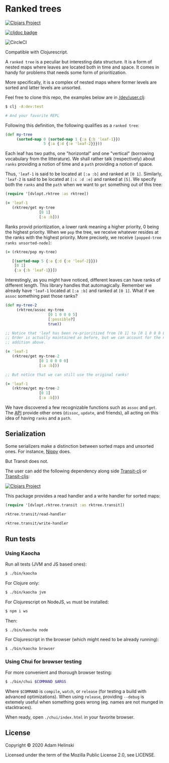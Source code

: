 # Ranked trees

[![Clojars
Project](https://img.shields.io/clojars/v/dvlopt/rktree.svg)](https://clojars.org/dvlopt/rktree)

[![cljdoc badge](https://cljdoc.org/badge/dvlopt/rktree)](https://cljdoc.org/d/dvlopt/rktree)

![CircleCI](https://circleci.com/gh/helins/rktree.cljc.svg?style=shield)

Compatible with Clojurescript.


A `ranked tree` is a peculiar but interesting data structure. It is a form of
nested maps where leaves are located both in time and space. It comes in handy
for problems that needs some form of prioritization.

More specifically, it is a complex of nested maps where former levels are sorted
and latter levels are unsorted.

Feel free to clone this repo, the examples below are in
[/dev/user.clj](dev/user.clj):

```sh
$ clj -A:dev:test

# And your favorite REPL
```

Following this definition, the following qualifies as a `ranked tree`:

```clojure
(def my-tree
     (sorted-map 0 (sorted-map 1 {:a {:b 'leaf-1}})
                 5 {:a {:d {:e 'leaf-2}}}))
```

Each leaf has two paths, one "horizontal" and one "vertical" (borrowing
vocabulary from the litterature). We shall rather talk (respectively) about
`ranks` providing a notion of time and a `path` providing a notion of space.

Thus, `'leaf-1` is said to be located at `[:a :b]` and ranked at `[0 1]`.
Similarly, `'leaf-2` is said to be located at `[:c :d :e]` and ranked at `[5]`.
We specify both the `ranks` and the `path` when we want to `get` something out
of this tree:

```clojure
(require '[dvlopt.rktree :as rktree])

(= 'leaf-1
   (rktree/get my-tree
               [0 1]
               [:a :b]))
```

Ranks provid prioritization, a lower rank meaning a higher priority, 0 being the
highest priority. When we `pop` the tree, we receive whatever resides at the
ranks with the highest priority. More precisely, we receive `[popped-tree ranks
unsorted-node]`:

```clojure
(= (rktree/pop my-tree)

   [(sorted-map 5 {:a {:d {:e 'leaf-2}}})
    [0 1]
    {:a {:b 'leaf-1}}])
```

Interestingly, as you might have noticed, different leaves can have ranks of
different length. This library handles that automagically. Remember we already
have `'leaf-1` located at `[:a :b]` and ranked at `[0 1]`. What if we `assoc`
something past those ranks?

```Clojure
(def my-tree-2
     (rktree/assoc my-tree
                   [0 1 0 0 0 5]
                   [:possible?]
                   true))

;; Notice that 'leaf has been re-prioritized from [0 1] to [0 1 0 0 0 0].
;; Order is actually maintained as before, but we can account for the new
;; addition above.

(= 'leaf-1
   (rktree/get my-tree-2
               [0 1 0 0 0 0]
               [:a :b]))

;; But notice that we can still use the original ranks!

(= 'leaf-1
   (rktree/get my-tree-2
               [0 1]
               [:a :b]))
```

We have discovered a few recognizable functions such as `assoc` and `get`. The
[API](https://cljdoc.org/d/dvlopt/rktree) provide other ones (`dissoc`,
`update`, and friends), all acting on this idea of having `ranks` and a `path`.

## Serialization

Some serializers make a distinction between sorted maps and unsorted ones. For
instance, [Nippy](https://github.com/ptaoussanis/nippy) does.

But Transit does not.

The user can add the following dependency along side
[Transit-clj](https://github.com/cognitect/transit-clj) or
[Transit-cljs](https://github.com/cognitect/transit-cljs):

[![Clojars
Project](https://img.shields.io/clojars/v/dvlopt/rktree.transit.svg)](https://clojars.org/dvlopt/rktree.transit)

This package provides a read handler and a write handler for sorted maps:

```clojure
(require '[dvlopt.rktree.transit :as rktree.transit])

rktree.transit/read-handler

rktree.transit/write-handler
```

## Run tests

### Using Kaocha

Run all tests (JVM and JS based ones):

```bash
$ ./bin/kaocha
```

For Clojure only:

```bash
$ ./bin/kaocha jvm
```

For Clojurescript on NodeJS, `ws` must be installed:
```bash
$ npm i ws
```
Then:
```
$ ./bin/kaocha node
```

For Clojurescript in the browser (which might need to be already running):
```bash
$ ./bin/kaocha browser
```

### Using Chui for browser testing

For more convenient and thorough browser testing:

```bash
$ ./bin/chui $COMMAND $ARGS
```

Where `$COMMAND` is `compile`, `watch`, or `release` (for testing a build with
advanced optimizations). When using `release`, providing `--debug` is extemely
useful when something goes wrong (eg. names are not munged in stacktraces).

When ready, open `./chui/index.html` in your favorite browser.


## License

Copyright © 2020 Adam Helinski

Licensed under the term of the Mozilla Public License 2.0, see LICENSE.
